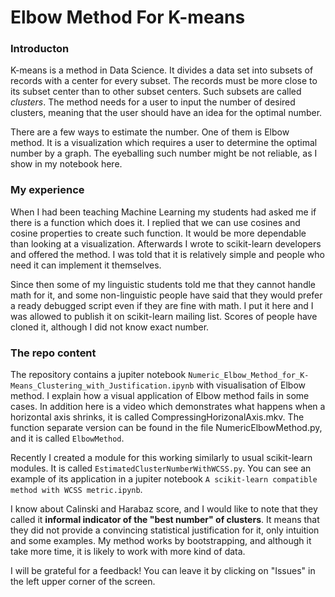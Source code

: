 # Elbow Method For K-means

### Introducton
K-means is a method in Data Science. It divides a data set into subsets of records with a center for every subset. The records must be  more close to its subset center than to other subset centers. Such subsets are called _clusters_. The method needs for a user to input the number of desired clusters, meaning that the user should have an idea for the optimal number. 

There are a few ways to estimate the number. One of them is Elbow method. It is a visualization which requires a user to determine the optimal number by a graph. The eyeballing such number might be not reliable, as I show in my notebook here.

### My experience
When I had been teaching Machine Learning my students had asked me if there is a function which does it. I replied that we can use cosines and cosine properties to create such function. It would be more dependable than looking at a visualization. Afterwards I wrote to scikit-learn developers and offered the method. I was told that it is relatively simple and people who need it can implement it themselves.

Since then some of my linguistic students told me that they cannot handle math for it, and some non-linguistic people have said that they would prefer a ready debugged script even if they are fine with math. I put it here and I was allowed to publish it on scikit-learn mailing list. Scores of people  have cloned it, although I did not know exact number.

### The repo content
The repository contains a jupiter notebook `Numeric_Elbow_Method_for_K-Means_Clustering_with_Justification.ipynb` with visualisation of Elbow method. 
I explain how a visual application of Elbow method fails in some cases. In addition here is a video which demonstrates what happens when a horizontal axis shrinks, 
it is called CompressingHorizonalAxis.mkv. The function separate version can be found in the file NumericElbowMethod.py, and it is called `ElbowMethod`.

Recently I created a module for this working similarly to usual scikit-learn modules. It is called `EstimatedClusterNumberWithWCSS.py`. You can see an example of its application in 
a jupiter notebook `A scikit-learn compatible method with WCSS metric.ipynb`.

I know about Calinski and Harabaz score, and I would like to note that they called it __informal indicator of the "best number" of clusters__. 
It means that they did not provide a convincing statistical justification for it, only intuition and some examples. My method works by bootstrapping, and 
although it take more time, it is likely to work with more kind of data. 


I will be grateful for a feedback! You can leave it by clicking on "Issues" in the left upper corner of the screen. 

